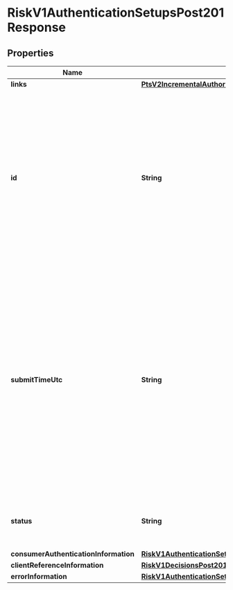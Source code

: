 
# RiskV1AuthenticationSetupsPost201Response

## Properties
Name | Type | Description | Notes
------------ | ------------- | ------------- | -------------
**links** | [**PtsV2IncrementalAuthorizationPatch201ResponseLinks**](PtsV2IncrementalAuthorizationPatch201ResponseLinks.md) |  |  [optional]
**id** | **String** | An unique identification number to identify the submitted request. It is also appended to the endpoint of the resource.  On incremental authorizations, this value with be the same as the identification number returned in the original authorization response.  #### PIN debit Returned for all PIN debit services.  |  [optional]
**submitTimeUtc** | **String** | Time of request in UTC. Format: &#x60;YYYY-MM-DDThh:mm:ssZ&#x60; **Example** &#x60;2016-08-11T22:47:57Z&#x60; equals August 11, 2016, at 22:47:57 (10:47:57 p.m.). The &#x60;T&#x60; separates the date and the time. The &#x60;Z&#x60; indicates UTC.  Returned by authorization service.  #### PIN debit Time when the PIN debit credit, PIN debit purchase or PIN debit reversal was requested.  Returned by PIN debit credit, PIN debit purchase or PIN debit reversal.  |  [optional]
**status** | **String** | The status for payerAuthentication 201 setup calls. Possible value is: - COMPLETED - FAILED  |  [optional]
**consumerAuthenticationInformation** | [**RiskV1AuthenticationSetupsPost201ResponseConsumerAuthenticationInformation**](RiskV1AuthenticationSetupsPost201ResponseConsumerAuthenticationInformation.md) |  |  [optional]
**clientReferenceInformation** | [**RiskV1DecisionsPost201ResponseClientReferenceInformation**](RiskV1DecisionsPost201ResponseClientReferenceInformation.md) |  |  [optional]
**errorInformation** | [**RiskV1AuthenticationSetupsPost201ResponseErrorInformation**](RiskV1AuthenticationSetupsPost201ResponseErrorInformation.md) |  |  [optional]



